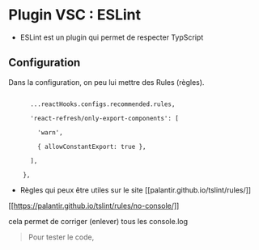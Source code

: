 

# Plugin VSC : ESLint

* ESLint est un plugin qui permet de respecter TypScript

 ## Configuration
Dans la configuration, on peu lui mettre des Rules (règles).


```rules: {

      ...reactHooks.configs.recommended.rules,

      'react-refresh/only-export-components': [

        'warn',

        { allowConstantExport: true },

      ],

    },
```

* Règles qui peux être utiles
sur le site [[palantir.github.io/tslint/rules/]]

[[https://palantir.github.io/tslint/rules/no-console/]]

cela permet de corriger (enlever) tous les console.log

> Pour tester le code, 
